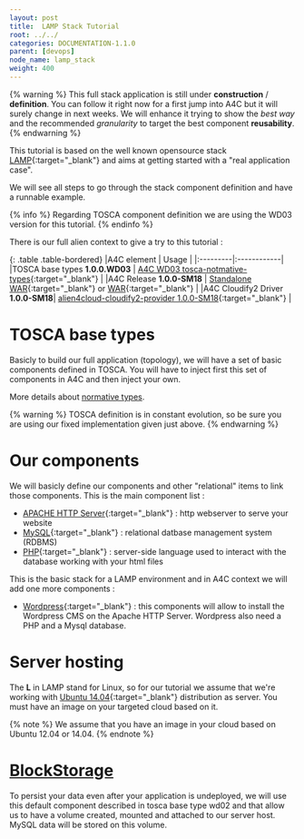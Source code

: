 ```yaml
---
layout: post
title:  LAMP Stack Tutorial
root: ../../
categories: DOCUMENTATION-1.1.0
parent: [devops]
node_name: lamp_stack
weight: 400
---
```


{% warning %}
This full stack application is still under **construction** / **definition**. You can follow it right now for a first jump into A4C but it will surely change in next weeks. We will enhance it trying to show the *best way* and the recommended *granularity* to target the best component **reusability**.
{% endwarning %}

This tutorial is based on the well known opensource stack [LAMP](http://fr.wikipedia.org/wiki/LAMP){:target="_blank"} and aims at getting started with a "real application case".

We will see all steps to go through the stack component definition and have a runnable example.

{% info %}
Regarding TOSCA component definition we are using the WD03 version for this tutorial.
{% endinfo %}

There is our full alien context to give a try to this tutorial :

{: .table .table-bordered}
|A4C element  | Usage |
|:---------|:------------|
|TOSCA base types **1.0.0.WD03** | [A4C WD03 tosca-notmative-types](https://github.com/alien4cloud/alien4cloud-extended-types){:target="_blank"} |
|A4C Release **1.0.0-SM18**  | [Standalone WAR](https://fastconnect.org/maven/content/repositories/opensource/alien4cloud/alien4cloud-ui/1.0.0-SM18/alien4cloud-ui-1.0.0-SM18-standalone.war){:target="_blank"} or [WAR](https://fastconnect.org/maven/content/repositories/opensource/alien4cloud/alien4cloud-ui/1.0.0-SM18/alien4cloud-ui-1.0.0-SM18.war){:target="_blank"} |
|A4C Cloudify2 Driver **1.0.0-SM18**| [alien4cloud-cloudify2-provider 1.0.0-SM18](https://fastconnect.org/maven/content/repositories/opensource/alien4cloud/alien4cloud-cloudify2-provider/1.0.0-SM18/alien4cloud-cloudify2-provider-1.0.0-SM18.jar){:target="_blank"} |


# TOSCA base types

Basicly to build our full application (topology), we will have a set of basic components defined in TOSCA. You will have to inject first
this set of components in A4C and then inject your own.

More details about [normative types](#/documentation/devops_guide/normative_types/tosca_concepts_types_normative_nodes.html).

{% warning %}
TOSCA definition is in constant evolution, so be sure you are using our fixed implementation given just above.
{% endwarning %}

# Our components

We will basicly define our components and other "relational" items to link those components. This is the main component list :

* [APACHE HTTP Server](http://en.wikipedia.org/wiki/Apache_HTTP_Server){:target="_blank"} : http webserver to serve your website
* [MySQL](http://en.wikipedia.org/wiki/MySQL){:target="_blank"} : relational datbase management system (RDBMS)
* [PHP](http://en.wikipedia.org/wiki/PHP){:target="_blank"} : server-side language used to interact with the database working with your html files

This is the basic stack for a LAMP environment and in A4C context we will add one more components :

* [Wordpress](http://wordpress.org/){:target="_blank"} : this components will allow to  install the Wordpress CMS on the Apache HTTP Server. Wordpress also need a PHP and a Mysql database.

# Server hosting

The **L** in LAMP stand for Linux, so for our tutorial we assume that we're working with [Ubuntu 14.04](http://cdimage.ubuntu.com/netboot/14.04/){:target="_blank"} distribution as server. You must have an
image on your targeted cloud based on it.

{% note %}
We assume that you have an image in your cloud based on Ubuntu 12.04 or 14.04.
{% endnote %}

# [BlockStorage](#/documentation/cloudify2_driver/blockstorage.html)

To persist your data even after your application is undeployed, we will use this default component described in tosca base type wd02 and that allow us to have a volume created, mounted and attached to our server host. MySQL data will be stored on this volume.
